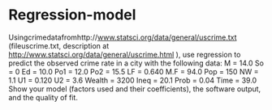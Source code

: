 # Regression-model
Usingcrimedatafromhttp://www.statsci.org/data/general/uscrime.txt (fileuscrime.txt, description at 
http://www.statsci.org/data/general/uscrime.html ), use regression to predict the observed crime rate in a city with the following data:
M = 14.0
So = 0
Ed = 10.0
Po1 = 12.0 Po2 = 15.5
LF = 0.640
M.F = 94.0 Pop = 150
NW = 1.1
U1 = 0.120
U2 = 3.6 Wealth = 3200
Ineq = 20.1 Prob = 0.04 Time = 39.0
Show your model (factors used and their coefficients), the software output, and the quality of fit.
